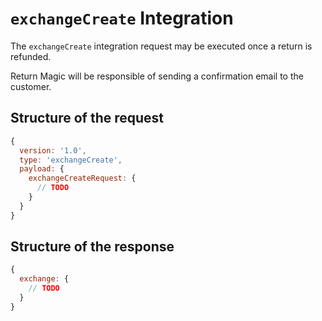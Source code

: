 # `exchangeCreate` Integration
The `exchangeCreate` integration request may be executed once a return is refunded.

Return Magic will be responsible of sending a confirmation email to the customer.


## Structure of the request
```js
{
  version: '1.0',
  type: 'exchangeCreate',
  payload: {
    exchangeCreateRequest: {
      // TODO
    }
  }
}
```

## Structure of the response
```js
{
  exchange: {
    // TODO
  }
}
```
